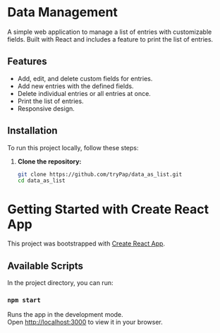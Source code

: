 # Data Management

A simple web application to manage a list of entries with customizable fields. Built with React and includes a feature to print the list of entries.

## Features

- Add, edit, and delete custom fields for entries.
- Add new entries with the defined fields.
- Delete individual entries or all entries at once.
- Print the list of entries.
- Responsive design.

## Installation

To run this project locally, follow these steps:

1. **Clone the repository:**

   ```sh
   git clone https://github.com/tryPap/data_as_list.git
   cd data_as_list


# Getting Started with Create React App

This project was bootstrapped with [Create React App](https://github.com/facebook/create-react-app).

## Available Scripts

In the project directory, you can run:

### `npm start`

Runs the app in the development mode.\
Open [http://localhost:3000](http://localhost:3000) to view it in your browser.

